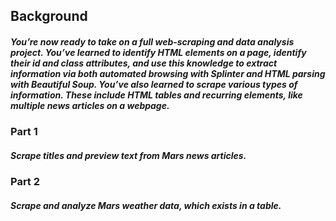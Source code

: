 ## Background
##### You’re now ready to take on a full web-scraping and data analysis project. You’ve learned to identify HTML elements on a page, identify their id and class attributes, and use this knowledge to extract information via both automated browsing with Splinter and HTML parsing with Beautiful Soup. You’ve also learned to scrape various types of information. These include HTML tables and recurring elements, like multiple news articles on a webpage.
### Part 1
##### Scrape titles and preview text from Mars news articles.
### Part 2
##### Scrape and analyze Mars weather data, which exists in a table.

